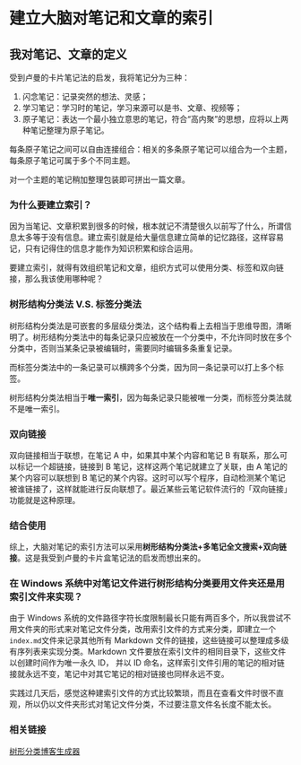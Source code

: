# 建立大脑对笔记和文章的索引

## 我对笔记、文章的定义

受到卢曼的卡片笔记法的启发，我将笔记分为三种：

1. 闪念笔记：记录突然的想法、灵感；
2. 学习笔记：学习时的笔记，学习来源可以是书、文章、视频等；
3. 原子笔记：表达一个最小独立意思的笔记，符合“高内聚”的思想，应将以上两种笔记整理为原子笔记。

每条原子笔记之间可以自由连接组合：相关的多条原子笔记可以组合为一个主题，每条原子笔记可属于多个不同主题。

对一个主题的笔记稍加整理包装即可拼出一篇文章。

### 为什么要建立索引？

因为当笔记、文章积累到很多的时候，根本就记不清楚很久以前写了什么，所谓信息太多等于没有信息。建立索引就是给大量信息建立简单的记忆路径，这样容易记，只有记得住的信息才能作为知识积累和综合运用。

要建立索引，就得有效组织笔记和文章，组织方式可以使用分类、标签和双向链接，那么我该使用哪种呢？

### 树形结构分类法 V.S. 标签分类法

树形结构分类法是可嵌套的多层级分类法，这个结构看上去相当于思维导图，清晰明了。树形结构分类法中的每条记录只应被放在一个分类中，不允许同时放在多个分类中，否则当某条记录被编辑时，需要同时编辑多条重复记录。

而标签分类法中的一条记录可以横跨多个分类，因为同一条记录可以打上多个标签。

树形结构分类法相当于**唯一索引**，因为每条记录只能被唯一分类，而标签分类法就不是唯一索引。

### 双向链接

双向链接相当于联想，在笔记 A 中，如果其中某个内容和笔记 B 有联系，那么可以标记一个超链接，链接到 B 笔记，这样这两个笔记就建立了关联，由 A 笔记的某个内容可以联想到 B 笔记的某个内容。这时可以写个程序，自动检测某个笔记被谁链接了，这样就能进行反向联想了。最近某些云笔记软件流行的「双向链接」功能就是这种原理。

### 结合使用

综上，大脑对笔记的索引方法可以采用**树形结构分类法+多笔记全文搜索+双向链接**。这是我受到卢曼的卡片盒笔记法的启发而想出来的。

### 在 Windows 系统中对笔记文件进行树形结构分类要用文件夹还是用索引文件来实现？

由于 Windows 系统的文件路径字符长度限制最长只能有两百多个，所以我尝试不用文件夹的形式来对笔记文件分类，改用索引文件的方式来分类，即建立一个`index.md`文件来记录其他所有 Markdown 文件的链接，这些链接可以整理成多级有序列表来实现分类。Markdown 文件要放在索引文件的相同目录下，这些文件以创建时间作为唯一永久 ID， 并以 ID 命名，这样索引文件引用的笔记的相对链接就永远不变，笔记中对其它笔记的相对链接也同样永远不变。

实践过几天后，感觉这种建索引文件的方式比较繁琐，而且在查看文件时很不直观，所以仍以文件夹形式对笔记文件分类，不过要注意文件名长度不能太长。

### 相关链接

[树形分类博客生成器](https://ciyuanhuixing.com/20211019-1943/)
